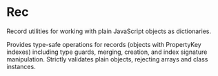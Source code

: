 # Rec

Record utilities for working with plain JavaScript objects as dictionaries.

Provides type-safe operations for records (objects with PropertyKey indexes) including type guards, merging, creation, and index signature manipulation. Strictly validates plain objects, rejecting arrays and class instances.
